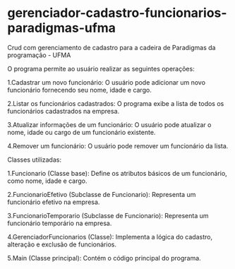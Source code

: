 # gerenciador-cadastro-funcionarios-paradigmas-ufma
Crud com gerenciamento de cadastro para a cadeira de Paradigmas da programação - UFMA


O programa permite ao usuário realizar as seguintes operações:

1.Cadastrar um novo funcionário: O usuário pode adicionar um novo funcionário fornecendo seu nome, idade e cargo.

2.Listar os funcionários cadastrados: O programa exibe a lista de todos os funcionários cadastrados na empresa.

3.Atualizar informações de um funcionário: O usuário pode atualizar o nome, idade ou cargo de um funcionário existente.

4.Remover um funcionário: O usuário pode remover um funcionário da lista.


Classes utilizadas:

1.Funcionario (Classe base): Define os atributos básicos de um funcionário, como nome, idade e cargo.

2.FuncionarioEfetivo (Subclasse de Funcionario): Representa um funcionário efetivo na empresa.

3.FuncionarioTemporario (Subclasse de Funcionario): Representa um funcionário temporário na empresa.

4.GerenciadorFuncionarios (Classe): Implementa a lógica do cadastro, alteração e exclusão de funcionários.

5.Main (Classe principal): Contém o código principal do programa.
